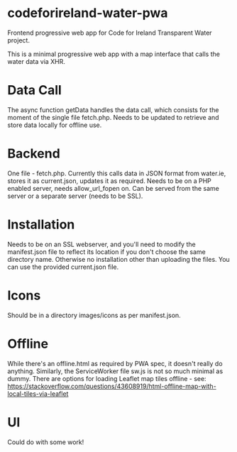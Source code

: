 # codeforireland-water-pwa
Frontend progressive web app for Code for Ireland Transparent Water project.

This is a minimal progressive web app with a map interface that calls the water data via XHR. 

# Data Call

The async function getData handles the data call, which consists for the moment of the single file fetch.php. Needs to be updated to retrieve and store data locally for offline use.

# Backend

One file - fetch.php. Currently this calls data in JSON format from water.ie, stores it as current.json, updates it as required. Needs to be on a PHP enabled server, needs allow_url_fopen on. Can be served from the same server or a separate server (needs to be SSL).

# Installation

Needs to be on an SSL webserver, and you'll need to modify the manifest.json file to reflect its location if you don't choose the same directory name. Otherwise no installation other than uploading the files. You can use the provided current.json file.

# Icons

Should be in a directory images/icons as per manifest.json.

# Offline

While there's an offline.html as required by PWA spec, it doesn't really do anything. Similarly, the ServiceWorker file sw.js is not so much minimal as dummy. There are options for loading Leaflet map tiles offline - see: https://stackoverflow.com/questions/43608919/html-offline-map-with-local-tiles-via-leaflet

# UI

Could do with some work!
